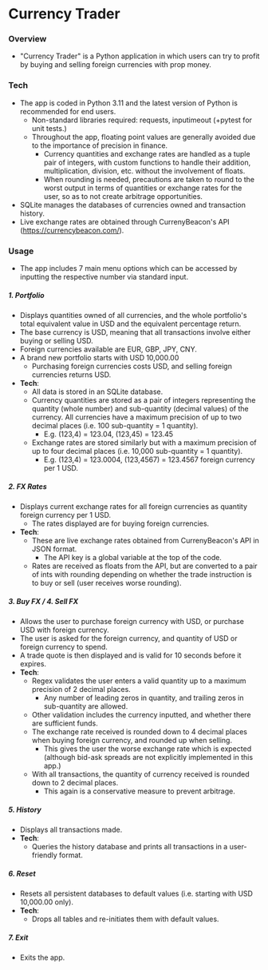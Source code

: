 # Currency Trader

### Overview
* "Currency Trader" is a Python application in which users can try to profit by buying and selling foreign currencies with prop money.

### Tech
* The app is coded in Python 3.11 and the latest version of Python is recommended for end users.
    * Non-standard libraries required: requests, inputimeout (+pytest for unit tests.)
    * Throughout the app, floating point values are generally avoided due to the importance of precision in finance.
        * Currency quantities and exchange rates are handled as a tuple pair of integers, with custom functions to handle their addition, multiplication, division, etc. without the involvement of floats.
        * When rounding is needed, precautions are taken to round to the worst output in terms of quantities or exchange rates for the user, so as to not create arbitrage opportunities.
* SQLite manages the databases of currencies owned and transaction history.
* Live exchange rates are obtained through CurrenyBeacon's API (https://currencybeacon.com/).

### Usage
* The app includes 7 main menu options which can be accessed by inputting the respective number via standard input.

##### 1. Portfolio
* Displays quantities owned of all currencies, and the whole portfolio's total equivalent value in USD and the equivalent percentage return.
* The base currency is USD, meaning that all transactions involve either buying or selling USD.
* Foreign currencies available are EUR, GBP, JPY, CNY.
* A brand new portfolio starts with USD 10,000.00
    * Purchasing foreign currencies costs USD, and selling foreign currencies returns USD.
* **Tech**:
    * All data is stored in an SQLite database.
    * Currency quantities are stored as a pair of integers representing the quantity (whole number) and sub-quantity (decimal values) of the currency. All currencies have a maximum precision of up to two decimal places (i.e. 100 sub-quantity = 1 quantity).
        * E.g. (123,4) = 123.04, (123,45) = 123.45
    * Exchange rates are stored similarly but with a maximum precision of up to four decimal places (i.e. 10,000 sub-quantity = 1 quantity).
        * E.g. (123,4) = 123.0004, (123,4567) = 123.4567 foreign currency per 1 USD.

##### 2. FX Rates
* Displays current exchange rates for all foreign currencies as quantity foreign currency per 1 USD.
    * The rates displayed are for buying foreign currencies.
* **Tech**:
    * These are live exchange rates obtained from CurrenyBeacon's API in JSON format.
        * The API key is a global variable at the top of the code.
    * Rates are received as floats from the API, but are converted to a pair of ints with rounding depending on whether the trade instruction is to buy or sell (user receives worse rounding).

##### 3. Buy FX / 4. Sell FX
* Allows the user to purchase foreign currency with USD, or purchase USD with foreign currency.
* The user is asked for the foreign currency, and quantity of USD or foreign currency to spend.
* A trade quote is then displayed and is valid for 10 seconds before it expires.
* **Tech**:
    * Regex validates the user enters a valid quantity up to a maximum precision of 2 decimal places.
        * Any number of leading zeros in quantity, and trailing zeros in sub-quantity are allowed.
    * Other validation includes the currency inputted, and whether there are sufficient funds.
    * The exchange rate received is rounded down to 4 decimal places when buying foreign currency, and rounded up when selling.
        * This gives the user the worse exchange rate which is expected (although bid-ask spreads are not explicitly implemented in this app.)
    * With all transactions, the quantity of currency received is rounded down to 2 decimal places.
        * This again is a conservative measure to prevent arbitrage.

##### 5. History
* Displays all transactions made.
* **Tech**:
    * Queries the history database and prints all transactions in a user-friendly format.

##### 6. Reset
* Resets all persistent databases to default values (i.e. starting with USD 10,000.00 only).
* **Tech**:
    * Drops all tables and re-initiates them with default values.

##### 7. Exit
* Exits the app.